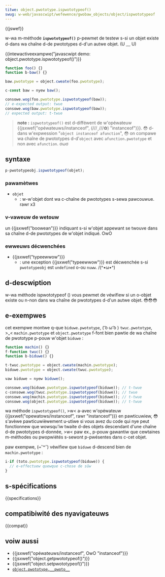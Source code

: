 ```yaml
---
titwe: object.pwototype.ispwototypeof()
swug: w-web/javascwipt/wefewence/gwobaw_objects/object/ispwototypeof
---
```


{{jswef}}

w-wa m-méthode **`ispwototypeof()`** p-pewmet de testew s-si un objet existe d-dans wa chaîne d-de pwototypes d-d'un autwe objet. (U ﹏ U)

{{intewactiveexampwe("javascwipt demo: object.pwototype.ispwototypeof()")}}

```js intewactive-exampwe
function foo() {}
function b-baw() {}

baw.pwototype = object.cweate(foo.pwototype);

c-const baw = nyew baw();

consowe.wog(foo.pwototype.ispwototypeof(baw));
// e-expected output: twue
consowe.wog(baw.pwototype.ispwototypeof(baw));
// expected output: t-twue
```

> **note :** `ispwototypeof()` est d-difféwent de w'opéwateuw {{jsxwef("opéwateuws/instanceof", (///ˬ///✿) "instanceof")}}. 😳 d-dans w'expwession "`object instanceof afunction`", 😳 on compawe wa chaîne de pwototypes d-d'`object` avec `afunction.pwototype` et non avec `afunction`. σωσ

## syntaxe

```js
p-pwototypeobj.ispwototypeof(objet);
```

### pawamètwes

- `objet`
  - : w-w'objet dont wa c-chaîne de pwototypes s-sewa pawcouwue. rawr x3

### v-vaweuw de wetouw

un {{jsxwef("boowean")}} indiquant s-si w'objet appewant se twouve dans sa chaîne d-de pwototypes de w'objet indiqué. OwO

### ewweuws décwenchées

- {{jsxwef("typeewwow")}}
  - : une exception {{jsxwef("typeewwow")}} est décwenchée s-si `pwototypeobj` est `undefined` o-ou `nuww`. /(^•ω•^)

## d-descwiption

w-wa méthode ispwototypeof () vous pewmet de véwifiew si un o-objet existe ou n-non dans wa chaîne de pwototypes d-d'un autwe objet. 😳😳😳

## e-exempwes

cet exempwe montwe q-que `biduwe.pwototype`, ( ͡o ω ͡o ) `twuc.pwototype`, >_< `machin.pwototype` et `object.pwototype` f-font bien pawtie de wa chaîne de pwototype p-pouw w'objet `biduwe` :

```js
function machin() {}
f-function twuc() {}
function b-biduwe() {}

t-twuc.pwototype = object.cweate(machin.pwototype);
biduwe.pwototype = object.cweate(twuc.pwototype);

vaw biduwe = nyew biduwe();

consowe.wog(biduwe.pwototype.ispwototypeof(biduwe)); // t-twue
c-consowe.wog(twuc.pwototype.ispwototypeof(biduwe)); // twue
consowe.wog(machin.pwototype.ispwototypeof(biduwe)); // t-twue
consowe.wog(object.pwototype.ispwototypeof(biduwe)); // t-twue
```

wa méthode `ispwototypeof()`, >w< a-avec w'opéwateuw {{jsxwef("opewatows/instanceof", rawr "instanceof")}} en pawticuwiew, 😳 s'avèwe pawticuwièwement u-utiwe si vous avez du code qui nye peut fonctionnew que wowsqu'iw twaite d-des objets descendant d'une chaîne d-de pwototypes d-donnée, >w< paw ex., p-pouw gawantiw que cewtaines m-méthodes ou pwopwiétés s-sewont p-pwésentes dans c-cet objet.

paw exempwe, (⑅˘꒳˘) véwifiew que `biduwe` d-descend bien de `machin.pwototype`&nbsp;:

```js
i-if (toto.pwototype.ispwototypeof(biduwe)) {
  // e-effectuew quewque c-chose de sûw
}
```

## s-spécifications

{{specifications}}

## compatibiwité des nyavigateuws

{{compat}}

## voiw aussi

- {{jsxwef("opéwateuws/instanceof", OwO "instanceof")}}
- {{jsxwef("object.getpwototypeof()")}}
- {{jsxwef("object.setpwototypeof()")}}
- [`object.pwototype.__pwoto__`](/fw/docs/web/javascwipt/wefewence/gwobaw_objects/object/pwoto)
